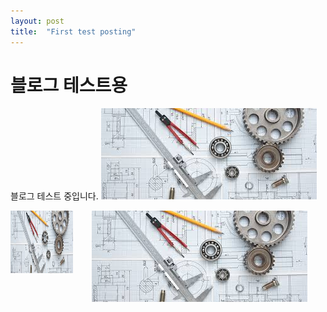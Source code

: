 ```yaml
---
layout: post
title:  "First test posting"
---
```


# 블로그 테스트용 

블로그 테스트 중입니다.
![기계로봇공학부 test](../images/image.png)


<img align="left" src="../images/image.png" height="100px" width="100px" alt="기계로봇공학부 아이콘">


<!-- 가운데 정렬 -->
<p align="center">
  <img src="../images/image.png" alt="중앙 정렬된 이미지">
</p>

